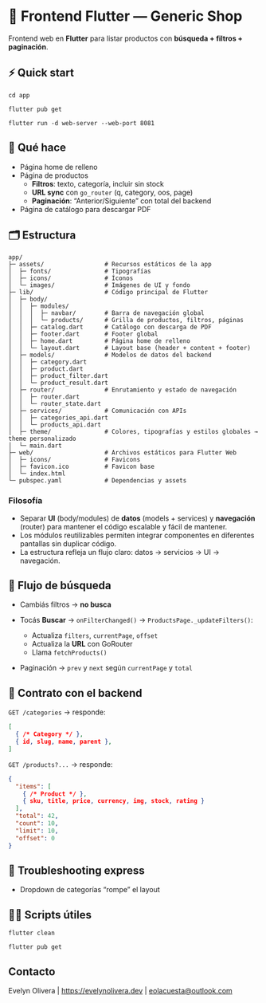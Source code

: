 # 🧩 Frontend Flutter — Generic Shop

Frontend web en **Flutter** para listar productos con **búsqueda + filtros + paginación**.

## ⚡️ Quick start

`cd app`

`flutter pub get`

`flutter run -d web-server --web-port 8081`

## 🧠 Qué hace

- Página home de relleno
- Página de productos
  - **Filtros**: texto, categoría, incluir sin stock  
  - **URL sync** con `go_router` (q, category, oos, page)  
  - **Paginación**: “Anterior/Siguiente” con total del backend
- Página de catálogo para descargar PDF

## 🗂️ Estructura

```text
app/
├─ assets/                 # Recursos estáticos de la app
│  ├─ fonts/               # Tipografías
│  ├─ icons/               # Íconos
│  └─ images/              # Imágenes de UI y fondo
├─ lib/                    # Código principal de Flutter
│  ├─ body/                
│  │  ├─ modules/          
│  │  │  ├─ navbar/        # Barra de navegación global
│  │  │  └─ products/      # Grilla de productos, filtros, páginas
│  │  ├─ catalog.dart      # Catálogo con descarga de PDF
│  │  ├─ footer.dart       # Footer global
│  │  ├─ home.dart         # Página home de relleno
│  │  └─ layout.dart       # Layout base (header + content + footer)
│  ├─ models/              # Modelos de datos del backend
│  │  ├─ category.dart
│  │  ├─ product.dart
│  │  ├─ product_filter.dart
│  │  └─ product_result.dart
│  ├─ router/              # Enrutamiento y estado de navegación
│  │  ├─ router.dart
│  │  └─ router_state.dart
│  ├─ services/            # Comunicación con APIs
│  │  ├─ categories_api.dart
│  │  └─ products_api.dart
│  ├─ theme/               # Colores, tipografías y estilos globales → theme personalizado
│  └─ main.dart            
├─ web/                    # Archivos estáticos para Flutter Web
│  ├─ icons/               # Favicons
│  ├─ favicon.ico          # Favicon base
│  └─ index.html
└─ pubspec.yaml            # Dependencias y assets

```
### Filosofía
- Separar **UI** (body/modules) de **datos** (models + services) y **navegación** (router) para mantener el código escalable y fácil de mantener.
- Los módulos reutilizables permiten integrar componentes en diferentes pantallas sin duplicar código.
- La estructura refleja un flujo claro: datos → servicios → UI → navegación.

## 🔁 Flujo de búsqueda

- Cambiás filtros → **no busca** 

- Tocás **Buscar** → `onFilterChanged()` → `ProductsPage._updateFilters()`:  
  - Actualiza `filters`, `currentPage`, `offset`  
  - Actualiza la **URL** con GoRouter  
  - Llama `fetchProducts()`

- Paginación → `prev` y `next` según `currentPage` y `total`


## 🧪 Contrato con el backend

`GET /categories` → responde:  
```json
[
  { /* Category */ },
  { id, slug, name, parent },
]
```

`GET /products?...` → responde:  
```json
{  
  "items": [
    { /* Product */ }, 
    { sku, title, price, currency, img, stock, rating } 
  ],  
  "total": 42,  
  "count": 10,  
  "limit": 10,  
  "offset": 0  
}
```

## 🧯 Troubleshooting express

- Dropdown de categorías “rompe” el layout

## 🧑‍💻 Scripts útiles

`flutter clean` 

`flutter pub get`

## Contacto
Evelyn Olivera | https://evelynolivera.dev | eolacuesta@outlook.com
